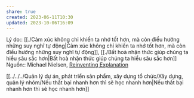 ```yaml
---
share: true
created: 2023-06-11T10:30
updated: 2023-10-06T16:09
---
```

Lý do:: [[./Cảm xúc không chỉ khiến ta nhớ tốt hơn, mà còn điều hướng những suy nghĩ tự động|Cảm xúc không chỉ khiến ta nhớ tốt hơn, mà còn điều hướng những suy nghĩ tự động]], [[./Bất hoà nhận thức giúp chúng ta hiểu sâu sắc hơn|Bất hoà nhận thức giúp chúng ta hiểu sâu sắc hơn]]
Nguồn:: Michael Nielsen, [Reinventing Explanation](https://michaelnielsen.org/reinventing_explanation/index.html)

[[../../../Quản lý dự án, phát triển sản phẩm, xây dựng tổ chức/Xây dựng, quản lý nhóm/Nếu thất bại nhanh hơn thì sẽ học nhanh hơn|Nếu thất bại nhanh hơn thì sẽ học nhanh hơn]]
